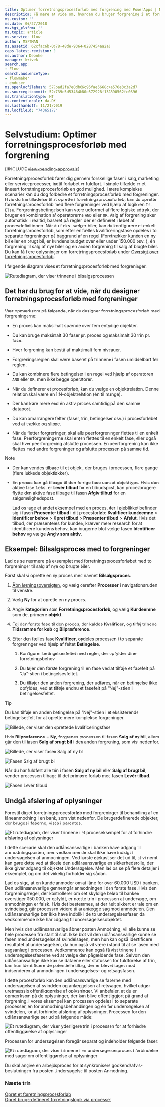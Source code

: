 ```yaml
---
title: Optimer forretningsprocesforløb med forgrening med PowerApps | MicrosoftDocs
description: Få mere at vide om, hvordan du bruger forgrening i et forretningsprocesforløb
ms.custom: ''
ms.date: 06/27/2018
ms.tgt_pltfrm: ''
ms.topic: article
ms.service: flow
author: MSFTMAN
ms.assetid: 62cfac6b-0d78-48de-9364-0287454aa2a0
caps.latest.revision: 9
ms.author: Deonhe
manager: kvivek
search.app:
- Flow
search.audienceType:
- flowmaker
- enduser
ms.openlocfilehash: 577bad2fa7e0db66c95fae5668c4a576e3c3a2d7
ms.sourcegitcommit: 52e739e5d53464b80e572928f131890562fc0396
ms.translationtype: HT
ms.contentlocale: da-DK
ms.lasthandoff: 11/21/2019
ms.locfileid: "74365172"
---
```

# <a name="tutorial-enhance-business-process-flows-with-branching"></a>Selvstudium: Optimer forretningsprocesforløb med forgrening
[!INCLUDE [view-pending-approvals](includes/cc-rebrand.md)]

Forretningsprocesforløb fører dig gennem forskellige faser i salg, marketing eller serviceprocesser, indtil forløbet er fuldført. I simple tilfælde er et lineært forretningsprocesforløb en god mulighed. I mere komplekse scenarier kan du dog forbedre et forretningsprocesforløb med forgreninger. Hvis du har tilladelse til at oprette i forretningsprocesforløb, kan du oprette forretningsprocesforløb med flere forgreninger ved hjælp af logikken `If-Else`. Forgreningsbetingelsen kan være udformet af flere logiske udtryk, der bruger en kombination af operatorerne `AND` eller `OR`. Valg af forgrening sker automatisk, i realtid, baseret på regler, der er defineret i løbet af procesdefinitionen. Når du f.eks. sælger biler, kan du konfigurere et enkelt forretningsprocesforløb, som efter en fælles kvalificeringsfase opdeles i to separate forgreninger på baggrund af en regel (Foretrækker kunden en ny bil eller en brugt bil, er kundens budget over eller under 150.000 osv. ), én forgrening til salg af nye biler og en anden forgrening til salg af brugte biler. Du kan få flere oplysninger om forretningsprocesforløb under [Oversigt over forretningsprocesforløb](business-process-flows-overview.md).  
  
 I følgende diagram vises et forretningsprocesforløb med forgreninger.  
  
 ![Rutediagram, der viser trinnene i bilsalgsprocessen](media/example-car-sales-flow-chart.png "Rutediagram, der viser trinnene i bilsalgsprocessen")  
  
<a name="Points"></a>   
## <a name="what-you-need-to-know-when-designing-business-process-flows-with-branches"></a>Det har du brug for at vide, når du designer forretningsprocesforløb med forgreninger  
 Vær opmærksom på følgende, når du designer forretningsprocesforløb med forgreningerne:  
  
-   En proces kan maksimalt spænde over fem entydige objekter.  
  
-   Du kan bruge maksimalt 30 faser pr. proces og maksimalt 30 trin pr. fase.  
  
-   Hver forgrening kan bestå af maksimalt fem niveauer.  
  
-   Forgreningsreglen skal være baseret på trinnene i fasen umiddelbart før reglen.  
  
-   Du kan kombinere flere betingelser i en regel ved hjælp af operatoren `AND` eller `OR`, men ikke begge operatorer.  
  
-   Når du definerer et procesforløb, kan du vælge en objektrelation. Denne relation skal være en 1:N-objektrelation (én til mange).  
  
-   Der kan køre mere end én aktiv proces samtidig på den samme datapost.  
  
-   Du kan omarrangere felter (faser, trin, betingelser osv.) i procesforløbet ved at trække og slippe.  
  
-   Når du fletter forgreninger, skal alle peerforgreninger flettes til en enkelt fase. Peerforgreningerne skal enten flettes til en enkelt fase, eller også skal hver peerforgrening afslutte processen. En peerforgrening kan ikke flettes med andre forgreninger og afslutte processen på samme tid.  
  
> [!NOTE]
> - Der kan vendes tilbage til et objekt, der bruges i processen, flere gange (flere lukkede objektløkker).  
> - En proces kan gå tilbage til den forrige fase uanset objekttype. Hvis den aktive fase f.eks. er **Levér tilbud** for en tilbudspost, kan procesbrugere flytte den aktive fase tilbage til fasen **Afgiv tilbud** for en salgsmulighedspost.  
>   
>   Lad os tage et andet eksempel med en proces, der i øjeblikket befinder sig i fasen **Præsenter tilbud** i dit procesforløb: **Kvalificer kundeemne** > **Identificer behov** > **Opret tilbud** > **Præsenter tilbud** > **Afslut**. Hvis det tilbud, der præsenteres for kunden, kræver mere research for at identificere kundens behov, kan brugerne blot vælge fasen **Identificer behov** og vælge **Angiv som aktiv**.  
  
<a name="CarSelling365"></a>   
## <a name="example-car-selling-process-flow-with-two-branches"></a>Eksempel: Bilsalgsproces med to forgreninger
 
Lad os se nærmere på eksemplet med forretningsprocesforløbet med to forgreninger til salg af nye og brugte biler.  
  
 Først skal vi oprette en ny proces med navnet **Bilsalgsproces**.  
  
1.  [Åbn løsningsoversigten](/powerapps/maker/model-driven-apps/advanced-navigation#solution-explorer), og vælg derefter **Processer** i navigationsruden til venstre.  
  
2.  Vælg **Ny** for at oprette en ny proces.  
  
3.  Angiv **kategorien** som **Forretningsprocesforløb**, og vælg **Kundeemne** som det primære **objekt**.  
  
4.  Føj den første fase til den proces, der kaldes **Kvalificer**, og tilføj trinene **Tidsramme for køb** og **Bilpræference**.  
  
5.  Efter den fælles fase **Kvalificer**, opdeles processen i to separate forgreninger ved hjælp af feltet **Betingelse**.  
  
    1.  Konfigurer betingelsesfeltet med regler, der opfylder dine forretningsbehov.  
  
    2.  Du føjer den første forgrening til en fase ved at tilføje et fasefelt på "Ja"-stien i betingelsesfeltet.  
  
    3.  Du tilføjer den anden forgrening, der udføres, når en betingelse ikke opfyldes, ved at tilføje endnu et fasefelt på "Nej"-stien i betingelsesfeltet.  
  
> [!TIP]
>  Du kan tilføje en anden betingelse på "Nej"-stien i et eksisterende betingelsesfelt for at oprette mere komplekse forgreninger.  
  
 ![Billede, der viser den oprettede kvalificeringsfase](media/example-car-sales-qualify-stage.JPG "Billede, der viser den oprettede kvalificeringsfase")  
  
 Hvis **Bilpræference** = **Ny**, forgrenes processen til fasen **Salg af ny bil**, ellers går den til fasen **Salg af brugt bil**  i den anden forgrening, som vist nedenfor.  
  
 ![Billede, der viser fasen Salg af ny bil](media/example-car-sales-new-stage-1.JPG "Billede, der viser fasen Salg af ny bil")  
  
 ![Fasen Salg af brugt bil](media/example-car-sales-pre-owned-stage.JPG "Fasen Salg af brugt bil")  
  
 Når du har fuldført alle trin i fasen **Salg af ny bil** eller **Salg af brugt bil**, vender processen tilbage til det primære forløb med fasen **Levér tilbud**.  
  
 ![Fasen Levér tilbud](media/example-car-sales-deliver-quote-stage.JPG "Fasen Levér tilbud")  
  
<a name="PreventInformation"></a>   
## <a name="prevent-information-disclosure"></a>Undgå afsløring af oplysninger  
 Forestil dig et forretningsprocesforløb med forgreninger til behandling af en låneanmodning i en bank, som vist nedenfor. De brugerdefinerede objekter, der bruges i faserne, vises i parentes.  
  
 ![Et rutediagram, der viser trinnene i et proceseksempel for at forhindre afsløring af oplysninger](media/example-car-sales-flow-chart-process-prevent-information-disclosure.png "Et rutediagram, der viser trinnene i et proceseksempel for at forhindre afsløring af oplysninger")  
  
 I dette scenarie skal den udlånsansvarlige i banken have adgang til anmodningsposten, men vedkommende skal ikke have indsigt i undersøgelsen af anmodningen. Ved første øjekast ser det ud til, at vi nemt kan gøre dette ved at tildele den udlånsansvarlige en sikkerhedsrolle, der ikke giver adgang til objektet Undersøgelse. Men lad os se på flere detaljer i eksemplet, og om det virkelig forholder sig sådan.  
  
 Lad os sige, at en kunde anmoder om at låne for over 60.000 USD i banken. Den udlånsansvarlige gennemgår anmodningen i den første fase. Hvis den forgreningsregel, der kontrollerer om det skyldige beløb til banken overstiger $50.000, er opfyldt, er næste trin i processen at undersøge, om anmodningen er falsk. Hvis det bestemmes, at der helt sikkert er tale om en svindelsag, går processen videre til at anlægge sag mod anmoderen. Den udlånsansvarlige bør ikke have indblik i de to undersøgelsesfaser, da vedkommende ikke har adgang til undersøgelsesobjektet.  
  
 Men hvis den udlånsansvarlige åbner posten Anmodning, vil alle kunne se hele processen fra start til slut. Ikke blot vil den udlånsansvarlige kunne se fasen med undersøgelse af svindelsagen, men hun kan også identificere resultatet af undersøgelsen, da hun også vil være i stand til at se fasen med sagsanlæg i processen. Vedkommende kan også få vist trinene i undersøgelsesfaserne ved at vælge den pågældende fase. Selvom den udlånsansvarlige ikke kan se dataene eller statussen for fuldførelse af trin, kan hun identificere de potentielle tiltag, der er blevet taget mod indsenderen af anmodningen i undersøgelses- og retsagsfasen.  
  
 I dette procesforløb kan den udlånsansvarlige se faserne med undersøgelsen af svindelen og anlæggelsen af retssagen, hvilket udgør uretmæssig offentliggørelse af oplysninger. Vi anbefaler, at du er opmærksom på de oplysninger, der kan blive offentliggjort på grund af forgrening. I vores eksempel kan processen opdeles i to separate processer, én for anmodningsbehandlingen og én for undersøgelsen af svindelen, for at forhindre afsløring af oplysninger. Processen for den udlånsansvarlige ser ud på følgende måde:  
  
 ![Et rutediagram, der viser yderligere trin i processen for at forhindre offentliggørelse af oplysninger](media/example-car-sales-flow-chart-additional-steps-prevent-information-disclosure.png "Et rutediagram, der viser yderligere trin i processen for at forhindre offentliggørelse af oplysninger")  
  
 Processen for undersøgelsen foregår separat og indeholder følgende faser:  
  
 ![Et rutediagram, der viser trinnene i en undersøgelsesproces i forbindelse med sager om offentliggørelse af oplysninger](media/example-car-sales-flow-chart-investigation-information-disclosure-case.png "Et rutediagram, der viser trinnene i en undersøgelsesproces i forbindelse med sager om offentliggørelse af oplysninger")  
  
 Du skal angive en arbejdsproces for at synkronisere godkend/afvis-beslutningen fra posten Undersøgelse til posten Anmodning.  
  
### <a name="next-steps"></a>Næste trin  
 [Opret et forretningsprocesforløb](create-business-process-flow.md)   
 [Opret brugerdefineret forretningslogik via processer](guide-staff-through-common-tasks-processes.md)   
 
